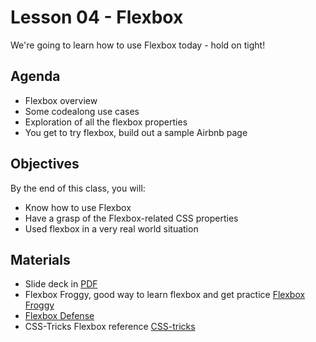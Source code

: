 # Lesson 04 - Flexbox

We're going to learn how to use Flexbox today - hold on tight!

## Agenda

* Flexbox overview
* Some codealong use cases
* Exploration of all the flexbox properties
* You get to try flexbox, build out a sample Airbnb page

## Objectives

By the end of this class, you will:
 
* Know how to use Flexbox
* Have a grasp of the Flexbox-related CSS properties
* Used flexbox in a very real world situation

## Materials

* Slide deck in [PDF](GA-lesson-flexbox.pdf)
* Flexbox Froggy, good way to learn flexbox and get practice [Flexbox Froggy](https://flexboxfroggy.com/)
* [Flexbox Defense](http://www.flexboxdefense.com/)
* CSS-Tricks Flexbox reference [CSS-tricks](https://css-tricks.com/snippets/css/a-guide-to-flexbox/)
